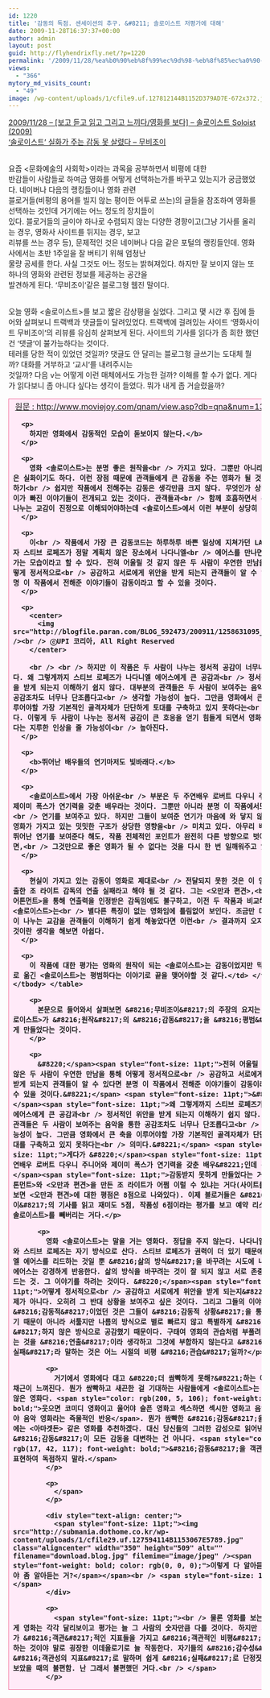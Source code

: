 ```yaml
---
id: 1220
title: '감동의 독점. 센세이션의 추구. &#8211; 솔로이스트 저평가에 대해'
date: 2009-11-28T16:37:37+00:00
author: admin
layout: post
guid: http://flyhendrixfly.net/?p=1220
permalink: '/2009/11/28/%ea%b0%90%eb%8f%99%ec%9d%98-%eb%8f%85%ec%a0%90-%ec%84%bc%ec%84%b8%ec%9d%b4%ec%85%98%ec%9d%98-%ec%b6%94%ea%b5%ac-%ec%86%94%eb%a1%9c%ec%9d%b4%ec%8a%a4%ed%8a%b8-%ec%a0%80%ed%8f%89%ea%b0%80%ec%97%90/'
views:
  - "366"
mytory_md_visits_count:
  - "49"
image: /wp-content/uploads/1/cfile9.uf.127812144B1152D379AD7E-672x372.jpg
---
```

<span style="font-size: 11pt;"><a href="http://flyinghendrix.tistory.com/452" target="_blank">2009/11/28 &#8211; [보고 듣고 읽고 그리고 느끼다/영화를 보다] &#8211; 솔로이스트 Soloist (2009)</a><br /> </span><span style="font-size: 11pt;"><a title="[http://www.moviejoy.com/qnam/view.asp?db=qna&num=1366]로 이동합니다." target="_blank" href="http://www.moviejoy.com/qnam/view.asp?db=qna&num=1366">&#8216;솔로이스트&#8217; 실화가 주는 감동 못 살렸다 &#8211; 무비조이</a><a title="[http://www.moviejoy.com/qnam/view.asp?db=qna&num=1366]로 이동합니다." target="_blank" href="http://www.moviejoy.com/qnam/view.asp?db=qna&num=1366"> </a><b><br /> </b></span>
  
<span style="font-size: 11pt;"><br /> 요즘 <문화예술의 사회학>이라는 과목을 공부하면서 비평에 대한<br /> 반감들이 사람들로 하여금 영화를 어떻게 선택하는가를 바꾸고 있는지가 궁금했었다. 네이버나 다음의 랭킹들이나 영화 관련<br /> 블로거들(비평의 용어를 빌지 않는 평이한 어투로 쓰는)의 글들을 참조하여 영화를 선택하는 것인데 거기에는 어느 정도의 장치들이<br /> 있다. 블로거들의 글이야 하나로 수렴되지 않는 다양한 경향이고(그냥 기사를 올리는 경우, 영화사 사이트를 뒤지는 경우, 보고<br /> 리뷰를 쓰는 경우 등), 문제적인 것은 네이버나 다음 같은 포털의 랭킹들인데. 영화사에서는 초반 1주일을 잘 버티기 위해 엄청난<br /> 물량 공세를 한다. 사실 그것도 어느 정도는 밝혀져있다. 하지만 잘 보이지 않는 또 하나의 영화와 관련된 정보를 제공하는 공간을<br /> 발견하게 된다. &#8216;무비조이&#8217;같은 블로그형 웹진 말이다. </span>
  
<span style="font-size: 11pt;"><br /> 오늘 영화 <솔로이스트>를 보고 짧은 감상평을 실었다. 그리고 몇 시간 후 집에 들어와 살펴보니 트랙백과 댓글들이 달려있었다. 트랙백에 걸려있는 사이트 &#8216;영화사이트 무비조이&#8217;의 리뷰를 유심히 살펴보게 된다. </span><span style="font-size: 11pt;">사이트의 기사를 읽다가 좀 희한 했던 건 &#8216;댓글&#8217;이 불가능하다는 것이다.<br /> 테러를 당한 적이 있었던 것일까? 댓글도 안 달리는 블로그형 글쓰기는 도대체 뭘까? 대화를 거부하고 &#8216;교시&#8217;를 내려주시는<br /> 것일까? 다음 v는 어떻게 이런 매체에서도 가능한 걸까? 이해를 할 수가 없다. 게다가 </span><span style="font-size: 11pt;">읽다보니 좀 아니다 싶다는 생각이 들었다. 뭐가 내게 좀 거슬렸을까?</p> 

<table style="border-collapse: collapse;" width="600" bgcolor="#ffeaf8" cellpadding="1" cellspacing="1">
  <tr>
    <td style="border: 1px solid rgb(243, 112, 155);" width="100%">
      &nbsp;<a title="[http://www.moviejoy.com/qnam/view.asp?db=qna&num=1366]로 이동합니다." target="_blank" href="http://www.moviejoy.com/qnam/view.asp?db=qna&num=1366">원문 : http://www.moviejoy.com/qnam/view.asp?db=qna&num=1366</a> <b></p> 
      
      <p>
        하지만 영화에서 감동적인 모습이 돋보이지 않는다.</b>
      </p>
      
      <p>
        영화 <솔로이스트>는 분명 좋은 원작을<br /> 가지고 있다. 그뿐만 아니라 원작소설은 실화이기도 하다. 이런 장점 때문에 관객들에게 큰 감동을 주는 영화가 될 것이라 생각하기<br /> 쉽지만 작품에서 전해주는 감동은 생각만큼 크지 않다. 무엇인가 상당히 알맹이가 빠진 이야기들이 전개되고 있는 것이다. 관객들과<br /> 함께 호흡하면서 두 사람이 나누는 교감이 진정으로 이해되어야하는데 <솔로이스트>에서 이런 부분이 상당히 미흡하다.
      </p>
      
      <p>
        이<br /> 작품에서 가장 큰 감동코드는 하루하루 바쁜 일상에 지쳐가던 LA타임즈 기자 스티브 로페즈가 정말 계획치 않은 장소에서 나다니엘<br /> 에어스를 만나면서 변화해가는 모습이라고 할 수 있다. 전혀 어울릴 것 같지 않은 두 사람이 우연한 만남을 통해 어떻게 정서적으로<br /> 공감하고 서로에게 위안을 받게 되는지 관객들이 알 수 있다면 분명 이 작품에서 전해준 이야기들이 감동이라고 할 수 있을 것이다.
      </p>
      
      <p>
        <center>
          <img src="http://blogfile.paran.com/BLOG_592473/200911/1258631095_a3.png" /><br /> ⓒUPI 코리아, All Right Reserved
        </center>
        
        <br /> <br /> 하지만 이 작품은 두 사람이 나누는 정서적 공감이 너무나 밋밋하다. 왜 그렇게까지 스티브 로페즈가 나다니엘 에어스에게 큰 공감과<br /> 정서적인 위안을 받게 되는지 이해하기 쉽지 않다. 대부분의 관객들은 두 사람이 보여주는 음악을 통한 공감조차도 너무나 단조롭다고<br /> 생각할 가능성이 높다. 그만큼 영화에서 큰 축을 이루어야할 가장 기본적인 골격자체가 단단하게 토대를 구축하고 있지 못하다는<br /> 의미다. 이렇게 두 사람이 나누는 정서적 공감이 큰 호응을 얻기 힘들게 되면서 영화는 감동보다는 지루한 인상을 줄 가능성이<br /> 높아진다.
      </p>
      
      <p>
        <b>뛰어난 배우들의 연기마저도 빛바래다.</b>
      </p>
      
      <p>
        <솔로이스트>에서 가장 아쉬운<br /> 부분은 두 주연배우 로버트 다우니 주니어와 제이미 폭스가 연기력을 갖춘 배우라는 것이다. 그뿐만 아니라 분명 이 작품에서도 좋은<br /> 연기를 보여주고 있다. 하지만 그들이 보여준 연기가 마음에 와 닿지 않는 것은 영화가 가지고 있는 밋밋한 구조가 상당한 영향을<br /> 미치고 있다. 아무리 배우들이 뛰어난 연기를 보여준다 해도, 작품 전체적인 포인트가 완전히 다른 방향으로 벗어나 있다면,<br /> 그것만으로 좋은 영화가 될 수 없다는 것을 다시 한 번 일깨워주고 있다.
      </p>
      
      <p>
        현실이 가지고 있는 감동이 영화로 제대로<br /> 전달되지 못한 것은 이 영화를 연출한 조 라이트 감독의 연출 실패라고 해야 될 것 같다. 그는 <오만과 편견>,<br /> <어톤먼트>을 통해 연출력을 인정받은 감독임에도 불구하고, 이전 두 작품과 비교해봤을 때 <솔로이스트>는<br /> 별다른 특징이 없는 영화임에 틀림없어 보인다. 조금만 더 두 사람이 나누는 교감을 관객들이 이해하기 쉽게 해놓았다면 이런<br /> 결과까지 오지 않았을 것이란 생각을 해보면 아쉽다.
      </p>
      
      <p>
        이 작품에 대한 평가는 영화의 원작이 되는 <솔로이스트>는 감동이었지만 막상 영상으로 옮긴 <솔로이스트>는 평범하다는 이야기로 끝을 맺어야할 것 같다.</td> </tr> </tbody> </table> 
        
        <p>
          본문으로 들어와서 살펴보면 &#8216;무비조이&#8217;의 주장의 요지는 영화 <솔로이스트>가 &#8216;원작&#8217;의 &#8216;감동&#8217;을 &#8216;평범&#8217;하게 만들었다는 것이다.
        </p>
        
        <p>
          &#8220;</span><span style="font-size: 11pt;">전혀 어울릴 것 같지 않은 두 사람이 우연한 만남을 통해 어떻게 정서적으로<br /> 공감하고 서로에게 위안을 받게 되는지 관객들이 알 수 있다면 분명 이 작품에서 전해준 이야기들이 감동이라고 할 수 있을 것이다.&#8221;</span> <span style="font-size: 11pt;">&#8220;</span><span style="font-size: 11pt;">왜 그렇게까지 스티브 로페즈가 나다니엘 에어스에게 큰 공감과<br /> 정서적인 위안을 받게 되는지 이해하기 쉽지 않다. 대부분의 관객들은 두 사람이 보여주는 음악을 통한 공감조차도 너무나 단조롭다고<br /> 생각할 가능성이 높다. 그만큼 영화에서 큰 축을 이루어야할 가장 기본적인 골격자체가 단단하게 토대를 구축하고 있지 못하다는<br /> 의미다.&#8221;</span> <span style="font-size: 11pt;">게다가 &#8220;﻿</span><span style="font-size: 11pt;">두 주연배우 로버트 다우니 주니어와 제이미 폭스가 연기력을 갖춘 배우&#8221;인데 감독이 </span><span style="font-size: 11pt;">감동받지 못하게 만들었다는 거다. <어톤먼트>와 <오만과 편견>을 만든 조 라이트가 어쩜 이럴 수 있냐는 거다(사이트를 뒤지다 보면 <오만과 편견>에 대한 평점은 8점으로 나와있다). 이제 블로거들은 &#8216;무비조이&#8217;의 기사를 읽고 재미도 5점, 작품성 6점이라는 평가를 보고 예약 리스트에서 <솔로이스트>를 빼버리는 거다.</p> 
          
          <p>
            영화 <솔로이스트>는 말을 거는 영화다. 정답을 주지 않는다. 나다니엘 에어스와 스티브 로페즈는 자기 방식으로 산다. 스티브 로페즈가 권력이 더 있기 때문에 나다니엘 에어스를 리드하는 것일 뿐 &#8216;삶의 방식&#8217;을 바꾸려는 시도에 나다니엘 에어스는 강경하게 반응한다. 삶의 방식을 바꾸려는 것이 잘 되지 않고 서로 존중하게 만드는 것. 그 이야기를 하려는 것이다. &#8220;</span><span style="font-size: 11pt;">어떻게 정서적으로<br /> 공감하고 서로에게 위안을 받게 되는지&#8221;의 문제가 아니다. 오히려 그 반대 상황을 보여주고 싶은 것이다. 그리고 그들의 이야기가 &#8216;감동적&#8217;이었던 것은 그들이 &#8216;감동적 상황&#8217;을 통해 공감했기 때문이 아니라 서툴지만 나름의 방식으로 별로 빠르지 않고 특별하게 &#8216;센세이션&#8217;하지 않은 방식으로 공감했기 때문이다. 구태여 영화의 관습처럼 부풀려 이야기하는 것을 &#8216;연출&#8217;이라 생각하고 그것에 부합하지 않는다고 &#8216;연출의 실패&#8217;라 말하는 것은 어느 시절의 비평 &#8216;관습&#8217;일까?</p> 
            
            <p>
              거기에서 영화에다 대고 &#8220;더 쌈빡하게 못해?&#8221;하는 아저씨들의 채근이 느껴진다. 뭔가 쌈빡하고 새끈한 걸 기대하는 사람들에게 <솔로이스트>는 적당하지 않은 영화다. <span style="color: rgb(200, 5, 106); font-weight: bold;">웃으면 코미디 영화이고 울어야 슬픈 영화고 섹스하면 섹시한 영화고 음악을 틀어야 음악 영화라는 즉물적인 반응</span>. 뭔가 쌈빡한 &#8216;감동&#8217;을 바랄 때에는 <아마겟돈> 같은 영화를 추천하겠다. 대신 당신들의 그러한 감성으로 읽어낸 그 &#8216;감동&#8217;이 모든 감동을 대변하는 건 아니다. <span style="color: rgb(17, 42, 117); font-weight: bold;">&#8216;감동&#8217;을 객관적인 양 표현하여 독점하지 말라.</span>
            </p>
            
            <p>
              </span>
            </p>
            
            <div style="text-align: center;">
              <span style="font-size: 11pt;"><img src="http://submania.dothome.co.kr/wp-content/uploads/1/cfile29.uf.127594114B1153067E5789.jpg" class="aligncenter" width="350" height="509" alt="" filename="download.blog.jpg" filemime="image/jpeg" /><span style="font-weight: bold; color: rgb(0, 0, 0);">이렇게 다 알아듣게 써 줘야 좀 알아듣는 거?</span></span><br /> <span style="font-size: 11pt;"></span>
            </div>
            
            <p>
              <span style="font-size: 11pt;"><br /> 물론 영화를 보는 사람들에게 영화는 각각 달리보이고 평가는 늘 그 사람의 숫자만큼 다를 것이다. 하지만 거기에다가 &#8216;객관&#8217;적인 지표들을 가지고 &#8216;객관적인 비평&#8217;인냥 행세하는 것이야 말로 굉장한 이데올로기로 늘 작동한다. 자기들의 &#8216;감수성&#8217;을 &#8216;객관성의 지표&#8217;로 말하며 쉽게 &#8216;실패&#8217;로 단정짓는 행위를 보았을 때의 불편함. 난 그래서 불편했던 거다.<br /> </span>
            </p>